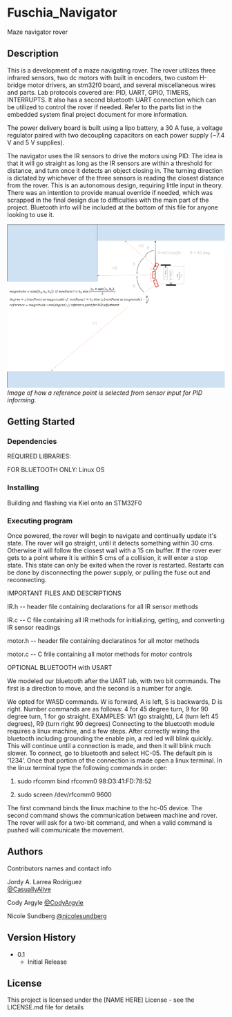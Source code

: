# Fuschia_Navigator

Maze navigator rover

## Description

This is a development of a maze navigating rover. The rover utilizes three infrared sensors, two dc motors with built in encoders, two custom H-bridge motor drivers, an stm32f0 board, and several miscellaneous wires and parts. Lab protocols covered are: PID, UART, GPIO, TIMERS, INTERRUPTS. It also has a second bluetooth UART connection which can be utilized to control the rover if needed. Refer to the parts list in the embedded system final project document for more information.

The power delivery board is built using a lipo battery, a 30 A fuse, a voltage regulator paired with two decoupling capacitors on each power supply (~7.4 V and 5 V supplies). 

The navigator uses the IR sensors to drive the motors using PID. The idea is that it will go straight as long as the IR sensors are within a threshold for distance, and turn once it detects an object closing in. The turning direction is dictated by whichever of the three sensors is reading the closest distance from the rover. This is an autonomous design, requiring little input in theory. There was an intention to provide manual override if needed, which was scrapped in the final design due to difficulties with the main part of the project. Bluetooth info will be included at the bottom of this file for anyone looking to use it. 

![alt text](https://github.com/CasuallyAlive/Fuschia_Navigator/blob/main/Resources/referencePointCalculation.png?raw=true)
*Image of how a reference point is selected from sensor input for PID informing.*

## Getting Started

### Dependencies

REQUIRED LIBRARIES:

FOR BLUETOOTH ONLY: Linux OS

### Installing

Building and flashing via Kiel onto an STM32F0 

### Executing program
Once powered, the rover will begin to navigate and continually update it's state. The rover will go straight, until it detects something within 30 cms. Otherwise it will follow the closest wall with a 15 cm buffer. If the rover ever gets to a point where it is within 5 cms of a collision, it will enter a stop state. This state can only be exited when the rover is restarted. Restarts can be done by disconnecting the power supply, or pulling the fuse out and reconnecting.

IMPORTANT FILES AND DESCRIPTIONS


IR.h -- header file containing declarations for all IR sensor methods

IR.c -- C file containing all IR methods for initializing, getting, and converting IR sensor readings

motor.h -- header file containing declaratinos for all motor methods

motor.c -- C frile containing all motor methods for motor controls


OPTIONAL BLUETOOTH with USART

We modeled our bluetooth after the UART lab, with two bit commands. The first is a direction to move, and the second is a number for angle.

We opted for WASD commands. W is forward, A is left, S is backwards, D is right.
Number commands are as follows: 4 for 45 degree turn, 9 for 90 degree turn, 1 for go straight. 
EXAMPLES: W1 (go straight), L4 (turn left 45 degrees), R9 (turn right 90 degrees)
Connecting to the bluetooth module requires a linux machine, and a few steps. After correctly wiring the bluetooth including grounding the enable pin, a red led will blink quickly. This will continue until a connection is made, and then it will blink much slower. To connect, go to bluetooth and select HC-05. The default pin is ‘1234’. Once that portion of the connection is made open a linux terminal. In the linux terminal type the following commands in order:

1. sudo rfcomm bind rfcomm0 98:D3:41:FD:78:52

2. sudo screen /dev/rfcomm0 9600

The first command binds the linux machine to the hc-05 device. The second command shows the communication between machine and rover. The rover will ask for a two-bit command, and when a valid command is pushed will communicate the movement.

## Authors

Contributors names and contact info

Jordy A. Larrea Rodriguez  
[@CasuallyAlive](https://github.com/CasuallyAlive)

Cody Argyle
[@CodyArgyle](https://github.com/CodyArgyle)

Nicole Sundberg
[@nicolesundberg](https://github.com/nicolesundberg)

## Version History

* 0.1
    * Initial Release

## License

This project is licensed under the [NAME HERE] License - see the LICENSE.md file for details
